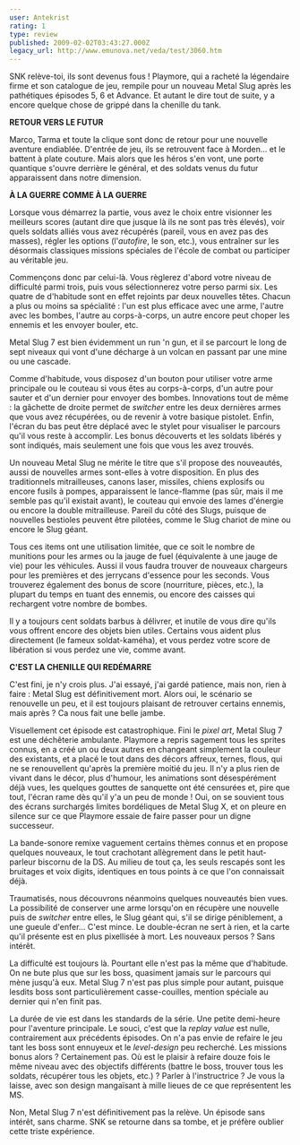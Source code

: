 ```yaml
---
user: Antekrist
rating: 1
type: review
published: 2009-02-02T03:43:27.000Z
legacy_url: http://www.emunova.net/veda/test/3060.htm
---
```

SNK relève-toi, ils sont devenus fous ! Playmore, qui a racheté la légendaire firme et son catalogue de jeu, rempile pour un nouveau Metal Slug après les pathétiques épisodes 5, 6 et Advance. Et autant le dire tout de suite, y a encore quelque chose de grippé dans la chenille du tank.  

  

**RETOUR VERS LE FUTUR**  

Marco, Tarma et toute la clique sont donc de retour pour une nouvelle aventure endiablée. D'entrée de jeu, ils se retrouvent face à Morden... et le battent à plate couture. Mais alors que les héros s'en vont, une porte quantique s'ouvre derrière le général, et des soldats venus du futur apparaissent dans notre dimension.  

  

**À LA GUERRE COMME À LA GUERRE**  

Lorsque vous démarrez la partie, vous avez le choix entre visionner les meilleurs scores (autant dire que jusque là ils ne sont pas très élevés), voir quels soldats alliés vous avez récupérés (pareil, vous en avez pas des masses), régler les options (l'_autofire_, le son, etc.), vous entraîner sur les désormais classiques missions spéciales de l'école de combat ou participer au véritable jeu.  

Commençons donc par celui-là. Vous règlerez d'abord votre niveau de difficulté parmi trois, puis vous sélectionnerez votre perso parmi six. Les quatre de d'habitude sont en effet rejoints par deux nouvelles têtes. Chacun a plus ou moins sa spécialité : l'un est plus efficace avec une arme, l'autre avec les bombes, l'autre au corps-à-corps, un autre encore peut choper les ennemis et les envoyer bouler, etc.  

Metal Slug 7 est bien évidemment un run 'n gun, et il se parcourt le long de sept niveaux qui vont d'une décharge à un volcan en passant par une mine ou une cascade.  

Comme d'habitude, vous disposez d'un bouton pour utiliser votre arme principale ou le couteau si vous êtes au corps-à-corps, d'un autre pour sauter et d'un dernier pour envoyer des bombes. Innovations tout de même : la gâchette de droite permet de _switcher_ entre les deux dernières armes que vous avez récupérées, ou de revenir à votre basique pistolet. Enfin, l'écran du bas peut être déplacé avec le stylet pour visualiser le parcours qu'il vous reste à accomplir. Les bonus découverts et les soldats libérés y sont indiqués, mais seulement une fois que vous les avez trouvés.  

Un nouveau Metal Slug ne mérite le titre que s'il propose des nouveautés, aussi de nouvelles armes sont-elles à votre disposition. En plus des traditionnels mitrailleuses, canons laser, missiles, chiens explosifs ou encore fusils à pompes, apparaissent le lance-flamme (pas sûr, mais il me semble pas qu'il existait avant), le couteau qui envoie des lames d'énergie ou encore la double mitrailleuse. Pareil du côté des Slugs, puisque de nouvelles bestioles peuvent être pilotées, comme le Slug chariot de mine ou encore le Slug géant.  

Tous ces items ont une utilisation limitée, que ce soit le nombre de munitions pour les armes ou la jauge de fuel (équivalente à une jauge de vie) pour les véhicules. Aussi il vous faudra trouver de nouveaux chargeurs pour les premières et des jerrycans d'essence pour les seconds. Vous trouverez également des bonus de score (nourriture, pièces, etc.), la plupart du temps en tuant des ennemis, ou encore des caisses qui rechargent votre nombre de bombes.   

Il y a toujours cent soldats barbus à délivrer, et inutile de vous dire qu'ils vous offrent encore des objets bien utiles. Certains vous aident plus directement (le fameux soldat-kaméha), et vous perdez votre score de libération si vous perdez une vie, comme avant.  

  

**C'EST LA CHENILLE QUI REDÉMARRE**  

C'est fini, je n'y crois plus. J'ai essayé, j'ai gardé patience, mais non, rien à faire : Metal Slug est définitivement mort. Alors oui, le scénario se renouvelle un peu, et il est toujours plaisant de retrouver certains ennemis, mais après ? Ca nous fait une belle jambe.  

Visuellement cet épisode est catastrophique. Fini le _pixel art_, Metal Slug 7 est une déchêterie ambulante. Playmore a repris sagement tous les sprites connus, en a créé un ou deux autres en changeant simplement la couleur des existants, et a placé le tout dans des décors affreux, ternes, flous, qui ne se renouvellent qu'après la première moitié du jeu. Il n'y a plus rien de vivant dans le décor, plus d'humour, les animations sont désespérément déjà vues, les quelques gouttes de sanquette ont été censurées et, pire que tout, l'écran rame dès qu'il y'a un peu de monde ! Oui, on se souvient tous des écrans surchargés limites bordéliques de Metal Slug X, et on pleure en silence sur ce que Playmore essaie de faire passer pour un digne successeur.  

La bande-sonore remixe vaguement certains thèmes connus et en propose quelques nouveaux, le tout crachotant allègrement dans le petit haut-parleur biscornu de la DS. Au milieu de tout ça, les seuls rescapés sont les bruitages et voix digits, identiques en tous points à ce que l'on connaissait déjà.  

Traumatisés, nous découvrons néanmoins quelques nouveautés bien vues. La possibilité de conserver une arme lorsqu'on en récupère une nouvelle puis de _switcher_ entre elles, le Slug géant qui, s'il se dirige péniblement, a une gueule d'enfer... C'est mince. Le double-écran ne sert à rien, et la carte qu'il présente est en plus pixellisée à mort. Les nouveaux persos ? Sans intérêt.  

La difficulté est toujours là. Pourtant elle n'est pas la même que d'habitude. On ne bute plus que sur les boss, quasiment jamais sur le parcours qui mène jusqu'à eux. Metal Slug 7 n'est pas plus simple pour autant, puisque lesdits boss sont particulièrement casse-couilles, mention spéciale au dernier qui n'en finit pas.  

La durée de vie est dans les standards de la série. Une petite demi-heure pour l'aventure principale. Le souci, c'est que la _replay value_ est nulle, contrairement aux précédents épisodes. On n'a pas envie de refaire le jeu tant les boss sont ennuyeux et le _level-design_ peu recherché. Les missions bonus alors ? Certainement pas. Où est le plaisir à refaire douze fois le même niveau avec des objectifs différents (battre le boss, trouver tous les soldats, récupérer tous les objets, etc.) ? Parler à l'instructrice ? Je vous la laisse, avec son design mangaïsant à mille lieues de ce que représentent les MS.  

  

Non, Metal Slug 7 n'est définitivement pas la relève. Un épisode sans intérêt, sans charme. SNK se retourne dans sa tombe, et je préfère oublier cette triste expérience.